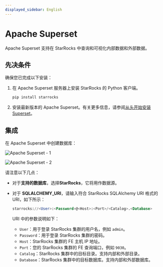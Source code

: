 ```yaml
---
displayed_sidebar: English
---
```


# Apache Superset

Apache Superset 支持在 StarRocks 中查询和可视化内部数据和外部数据。

## 先决条件

确保您已完成以下安装：

1. 在 Apache Superset 服务器上安装 StarRocks 的 Python 客户端。

   ```SQL
   pip install starrocks
   ```

2. 安装最新版本的 Apache Superset。有关更多信息，请参阅[从头开始安装 Superset](https://superset.apache.org/docs/installation/installing-superset-from-scratch/)。

## 集成

在 Apache Superset 中创建数据库：

![Apache Superset - 1](../../assets/BI_superset_1.png)

![Apache Superset - 2](../../assets/BI_superset_2.png)

请注意以下几点：

- 对于**支持的数据库**，选择**StarRocks**，它将用作数据源。
- 对于 **SQLALCHEMY_URI**，请输入符合 StarRocks SQLAlchemy URI 格式的 URI，如下所示：

  ```SQL
  starrocks://<User>:<Password>@<Host>:<Port>/<Catalog>.<Database>
  ```
  URI 中的参数说明如下：

  - `User`：用于登录 StarRocks 集群的用户名，例如 `admin`。
  - `Password`：用于登录 StarRocks 集群的密码。
  - `Host`：StarRocks 集群的 FE 主机 IP 地址。
  - `Port`：您的 StarRocks 集群的 FE 查询端口，例如 `9030`。
  - `Catalog`：StarRocks 集群中的目标目录。支持内部和外部目录。
  - `Database`：StarRocks 集群中的目标数据库。支持内部和外部数据库。